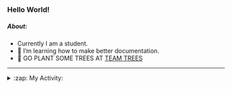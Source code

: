 ### Hello World!

##### About:
- Currently I am a student.
- 🌱 I’m learning how to make better documentation.
- 🌱 GO PLANT SOME TREES AT [TEAM TREES](https://teamtrees.org/)

---
<details>
  <summary>:zap: My Activity:</summary>
  
<!--START_SECTION:waka-->
![Code Time](http://img.shields.io/badge/Code%20Time-1%2C132%20hrs%2056%20mins-blue)

**I'm a Night 🦉** 

```text
🌞 Morning                1253 commits        ██░░░░░░░░░░░░░░░░░░░░░░░   08.73 % 
🌆 Daytime                5234 commits        █████████░░░░░░░░░░░░░░░░   36.48 % 
🌃 Evening                4102 commits        ███████░░░░░░░░░░░░░░░░░░   28.59 % 
🌙 Night                  3760 commits        ███████░░░░░░░░░░░░░░░░░░   26.20 % 
```
📅 **I'm Most Productive on Wednesday** 

```text
Monday                   2204 commits        ████░░░░░░░░░░░░░░░░░░░░░   15.36 % 
Tuesday                  1815 commits        ███░░░░░░░░░░░░░░░░░░░░░░   12.65 % 
Wednesday                3358 commits        ██████░░░░░░░░░░░░░░░░░░░   23.40 % 
Thursday                 1701 commits        ███░░░░░░░░░░░░░░░░░░░░░░   11.85 % 
Friday                   1387 commits        ██░░░░░░░░░░░░░░░░░░░░░░░   09.67 % 
Saturday                 1298 commits        ██░░░░░░░░░░░░░░░░░░░░░░░   09.05 % 
Sunday                   2586 commits        █████░░░░░░░░░░░░░░░░░░░░   18.02 % 
```


📊 **This Week I Spent My Time On** 

```text
🔥 Editors: 
VS Code                  51 mins             █████████████████████████   100.00 % 

🐱‍💻 Projects: 
praise                   51 mins             █████████████████████████   100.00 % 
```


 Last Updated on 07/06/2023 07:07:31 UTC
<!--END_SECTION:waka-->
</details>
